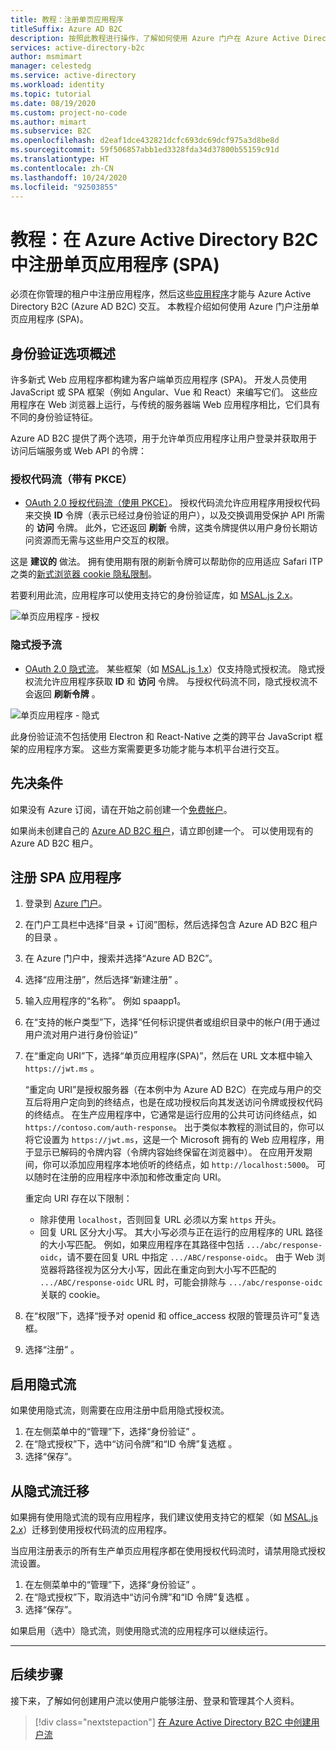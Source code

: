 ```yaml
---
title: 教程：注册单页应用程序
titleSuffix: Azure AD B2C
description: 按照此教程进行操作，了解如何使用 Azure 门户在 Azure Active Directory B2C 中注册单页应用程序 (SPA)。
services: active-directory-b2c
author: msmimart
manager: celestedg
ms.service: active-directory
ms.workload: identity
ms.topic: tutorial
ms.date: 08/19/2020
ms.custom: project-no-code
ms.author: mimart
ms.subservice: B2C
ms.openlocfilehash: d2eaf1dce432821dcfc693dc69dcf975a3d8be8d
ms.sourcegitcommit: 59f506857abb1ed3328fda34d37800b55159c91d
ms.translationtype: HT
ms.contentlocale: zh-CN
ms.lasthandoff: 10/24/2020
ms.locfileid: "92503855"
---
```

# <a name="tutorial-register-a-single-page-application-spa-in-azure-active-directory-b2c"></a>教程：在 Azure Active Directory B2C 中注册单页应用程序 (SPA)

必须在你管理的租户中注册应用程序，然后这些[应用程序](application-types.md)才能与 Azure Active Directory B2C (Azure AD B2C) 交互。 本教程介绍如何使用 Azure 门户注册单页应用程序 (SPA)。

## <a name="overview-of-authentication-options"></a>身份验证选项概述

许多新式 Web 应用程序都构建为客户端单页应用程序 (SPA)。 开发人员使用 JavaScript 或 SPA 框架（例如 Angular、Vue 和 React）来编写它们。 这些应用程序在 Web 浏览器上运行，与传统的服务器端 Web 应用程序相比，它们具有不同的身份验证特征。

Azure AD B2C 提供了两个选项，用于允许单页应用程序让用户登录并获取用于访问后端服务或 Web API 的令牌：

### <a name="authorization-code-flow-with-pkce"></a>授权代码流（带有 PKCE）
- [OAuth 2.0 授权代码流（使用 PKCE）](./authorization-code-flow.md)。 授权代码流允许应用程序用授权代码来交换 **ID** 令牌（表示已经过身份验证的用户），以及交换调用受保护 API 所需的 **访问** 令牌。 此外，它还返回 **刷新** 令牌，这类令牌提供以用户身份长期访问资源而无需与这些用户交互的权限。 

这是 **建议的** 做法。 拥有使用期有限的刷新令牌可以帮助你的应用适应 Safari ITP 之类的[新式浏览器 cookie 隐私限制](../active-directory/develop/reference-third-party-cookies-spas.md)。

若要利用此流，应用程序可以使用支持它的身份验证库，如 [MSAL.js 2.x](https://github.com/Azure-Samples/ms-identity-b2c-javascript-spa)。 

![单页应用程序 - 授权](./media/tutorial-single-page-app/spa-app-auth.svg)

### <a name="implicit-grant-flow"></a>隐式授予流
- [OAuth 2.0 隐式流](implicit-flow-single-page-application.md)。 某些框架（如 [MSAL.js 1.x](https://github.com/Azure-Samples/active-directory-b2c-javascript-msal-singlepageapp)）仅支持隐式授权流。 隐式授权流允许应用程序获取 **ID** 和 **访问** 令牌。 与授权代码流不同，隐式授权流不会返回 **刷新令牌** 。 

![单页应用程序 - 隐式](./media/tutorial-single-page-app/spa-app.svg)

此身份验证流不包括使用 Electron 和 React-Native 之类的跨平台 JavaScript 框架的应用程序方案。 这些方案需要更多功能才能与本机平台进行交互。

## <a name="prerequisites"></a>先决条件

如果没有 Azure 订阅，请在开始之前创建一个[免费帐户](https://azure.microsoft.com/free/?WT.mc_id=A261C142F)。

如果尚未创建自己的 [Azure AD B2C 租户](tutorial-create-tenant.md)，请立即创建一个。 可以使用现有的 Azure AD B2C 租户。

## <a name="register-the-spa-application"></a>注册 SPA 应用程序

1. 登录到 [Azure 门户](https://portal.azure.com)。
1. 在门户工具栏中选择“目录 + 订阅”图标，然后选择包含 Azure AD B2C 租户的目录  。
1. 在 Azure 门户中，搜索并选择“Azure AD B2C”。
1. 选择“应用注册”，然后选择“新建注册” 。
1. 输入应用程序的“名称”。 例如 spaapp1。
1. 在“支持的帐户类型”下，选择“任何标识提供者或组织目录中的帐户(用于通过用户流对用户进行身份验证)” 
1. 在“重定向 URI”下，选择“单页应用程序(SPA)”，然后在 URL 文本框中输入 `https://jwt.ms` 。

    “重定向 URI”是授权服务器（在本例中为 Azure AD B2C）在完成与用户的交互后将用户定向到的终结点，也是在成功授权后向其发送访问令牌或授权代码的终结点。 在生产应用程序中，它通常是运行应用的公共可访问终结点，如 `https://contoso.com/auth-response`。 出于类似本教程的测试目的，你可以将它设置为 `https://jwt.ms`，这是一个 Microsoft 拥有的 Web 应用程序，用于显示已解码的令牌内容（令牌内容始终保留在浏览器中）。 在应用开发期间，你可以添加应用程序本地侦听的终结点，如 `http://localhost:5000`。 可以随时在注册的应用程序中添加和修改重定向 URI。

    重定向 URI 存在以下限制：

    * 除非使用 `localhost`，否则回复 URL 必须以方案 `https` 开头。
    * 回复 URL 区分大小写。 其大小写必须与正在运行的应用程序的 URL 路径的大小写匹配。 例如，如果应用程序在其路径中包括 `.../abc/response-oidc`，请不要在回复 URL 中指定 `.../ABC/response-oidc`。 由于 Web 浏览器将路径视为区分大小写，因此在重定向到大小写不匹配的 `.../ABC/response-oidc` URL 时，可能会排除与 `.../abc/response-oidc` 关联的 cookie。

1. 在“权限”下，选择“授予对 openid 和 office_access 权限的管理员许可”复选框。
1. 选择“注册”  。


## <a name="enable-the-implicit-flow"></a>启用隐式流
如果使用隐式流，则需要在应用注册中启用隐式授权流。

1. 在左侧菜单中的“管理”下，选择“身份验证” 。
1. 在“隐式授权”下，选中“访问令牌”和“ID 令牌”复选框  。
1. 选择“保存”。

## <a name="migrate-from-the-implicit-flow"></a>从隐式流迁移

如果拥有使用隐式流的现有应用程序，我们建议使用支持它的框架（如 [MSAL.js 2.x](https://github.com/AzureAD/microsoft-authentication-library-for-js/tree/dev/lib/msal-browser)）迁移到使用授权代码流的应用程序。

当应用注册表示的所有生产单页应用程序都在使用授权代码流时，请禁用隐式授权流设置。 

1. 在左侧菜单中的“管理”下，选择“身份验证” 。
1. 在“隐式授权”下，取消选中“访问令牌”和“ID 令牌”复选框  。
1. 选择“保存”。

如果启用（选中）隐式流，则使用隐式流的应用程序可以继续运行。

* * *

## <a name="next-steps"></a>后续步骤

接下来，了解如何创建用户流以使用户能够注册、登录和管理其个人资料。

> [!div class="nextstepaction"]
> [在 Azure Active Directory B2C 中创建用户流](tutorial-create-user-flows.md)
